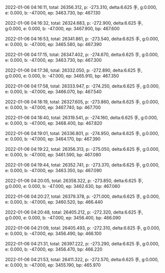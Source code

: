 2022-01-06 04:16:11, total: 26356.312, p: -273.310, delta:6.625 手, g:0.000, e: 0.000, b: -47.000, ep: 3463.730, bp: 467.130

2022-01-06 04:16:32, total: 26324.683, p: -272.900, delta:6.625 手, g:0.000, e: 0.000, b: -47.000, ep: 3467.900, bp: 467.600

2022-01-06 04:16:53, total: 26341.861, p: -273.540, delta:6.625 手, g:0.000, e: 0.000, b: -47.000, ep: 3465.580, bp: 467.390

2022-01-06 04:17:15, total: 26347.402, p: -274.670, delta:6.625 手, g:0.000, e: 0.000, b: -47.000, ep: 3463.730, bp: 467.300

2022-01-06 04:17:36, total: 26332.050, p: -272.890, delta:6.625 手, g:0.000, e: 0.000, b: -47.000, ep: 3465.910, bp: 467.350

2022-01-06 04:17:58, total: 26333.947, p: -274.250, delta:6.625 手, g:0.000, e: 0.000, b: -47.000, ep: 3466.070, bp: 467.540

2022-01-06 04:18:19, total: 26327.605, p: -273.860, delta:6.625 手, g:0.000, e: 0.000, b: -47.000, ep: 3467.740, bp: 467.700

2022-01-06 04:18:40, total: 26319.541, p: -274.160, delta:6.625 手, g:0.000, e: 0.000, b: -47.000, ep: 3468.400, bp: 467.820

2022-01-06 04:19:01, total: 26336.801, p: -274.950, delta:6.625 手, g:0.000, e: 0.000, b: -47.000, ep: 3464.170, bp: 467.390

2022-01-06 04:19:22, total: 26356.313, p: -275.050, delta:6.625 手, g:0.000, e: 0.000, b: -47.000, ep: 3461.590, bp: 467.080

2022-01-06 04:19:44, total: 26352.741, p: -273.370, delta:6.625 手, g:0.000, e: 0.000, b: -47.000, ep: 3463.350, bp: 467.090

2022-01-06 04:20:05, total: 26358.322, p: -273.850, delta:6.625 手, g:0.000, e: 0.000, b: -47.000, ep: 3462.630, bp: 467.060

2022-01-06 04:20:27, total: 26379.378, p: -271.000, delta:6.625 手, g:0.000, e: 0.000, b: -47.000, ep: 3460.520, bp: 466.440

2022-01-06 04:20:48, total: 26405.212, p: -272.320, delta:6.625 手, g:0.000, e: 0.000, b: -47.000, ep: 3456.400, bp: 466.090

2022-01-06 04:21:09, total: 26405.493, p: -272.310, delta:6.625 手, g:0.000, e: 0.000, b: -47.000, ep: 3456.490, bp: 466.100

2022-01-06 04:21:31, total: 26397.222, p: -273.290, delta:6.625 手, g:0.000, e: 0.000, b: -47.000, ep: 3456.470, bp: 466.220

2022-01-06 04:21:53, total: 26411.322, p: -272.570, delta:6.625 手, g:0.000, e: 0.000, b: -47.000, ep: 3455.190, bp: 465.970
